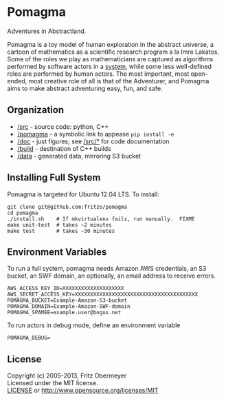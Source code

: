 Pomagma
=======

Adventures in Abstractland.

Pomagma is a toy model of human exploration in the abstract universe,
a cartoon of mathematics as a scientific research program a la Imre Lakatos.
Some of the roles we play as mathematicians are captured as algorithms
performed by software actors in a [system](src/README.md),
while some less well-defined roles are performed by human actors.
The most important, most open-ended, most creative role of all is that of the
Adventurer, and Pomagma aims to make abstract adventuring easy, fun, and safe.

Organization
------------

- [/src](src) - source code: python, C++
- [/pomagma](pomagma) - a symbolic link to appease `pip install -e`
- [/doc](doc) - just figures; see [/src/*](/src) for code documentation
- [/build](build) - destination of C++ builds
- [/data](data) - generated data, mirroring S3 bucket

Installing Full System
----------------------

Pomagma is targeted for Ubuntu 12.04 LTS.
To install:

    git clone git@github.com:fritzo/pomagma
    cd pomagma
    ./install.sh    # If mkvirtualenv fails, run manually.  FIXME
    make unit-test  # takes ~2 minutes
    make test       # takes ~30 minutes

Environment Variables
---------------------

To run a full system, pomagma needs Amazon AWS credentials,
an S3 bucket, an SWF domain, an optionally, an email address to receive errors.
 
    AWS_ACCESS_KEY_ID=XXXXXXXXXXXXXXXXXXXX
    AWS_SECRET_ACCESS_KEY=XXXXXXXXXXXXXXXXXXXXXXXXXXXXXXXXXXXXXXXX
    POMAGMA_BUCKET=Example-Amazon-S3-bucket
    POMAGMA_DOMAIN=Example-Amazon-SWF-domain
    POMAGMA_SPAMEE=example.user@bogus.net

To run actors in debug mode, define an environment variable

    POMAGMA_DEBUG=

License
-------

Copyright (c) 2005-2013, Fritz Obermeyer <br/>
Licensed under the MIT license. <br/>
[LICENSE](LICENSE) or http://www.opensource.org/licenses/MIT
